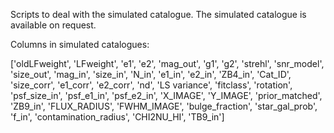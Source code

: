 Scripts to deal with the simulated catalogue. The simulated catalogue is available on request.

Columns in simulated catalogues:

['oldLFweight', 'LFweight', 'e1', 'e2', 'mag_out', 'g1', 'g2', 'strehl',
       'snr_model', 'size_out', 'mag_in', 'size_in', 'N_in', 'e1_in', 'e2_in',
       'ZB4_in', 'Cat_ID', 'size_corr', 'e1_corr', 'e2_corr', 'nd',
       'LS variance', 'fitclass', 'rotation', 'psf_size_in', 'psf_e1_in',
       'psf_e2_in', 'X_IMAGE', 'Y_IMAGE', 'prior_matched', 'ZB9_in',
       'FLUX_RADIUS', 'FWHM_IMAGE', 'bulge_fraction', 'star_gal_prob', 'f_in',
       'contamination_radius', 'CHI2NU_HI', 'TB9_in']
